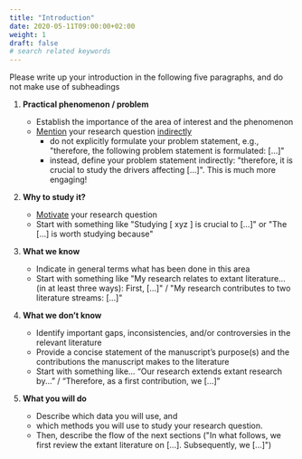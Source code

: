 ```yaml
---
title: "Introduction"
date: 2020-05-11T09:00:00+02:00
weight: 1
draft: false
# search related keywords
---
```


Please write up your introduction in the following five paragraphs, and do not make use of subheadings

1. __Practical phenomenon / problem__
   * Establish the importance of the area of interest and the phenomenon
   * <ins>Mention</ins> your research question <ins>indirectly</ins>
      * do not explicitly formulate your problem statement, e.g., "therefore, the following problem statement is formulated: [...]"
      * instead, define your problem statement indirectly: "therefore, it is crucial to study the drivers affecting [...]". This is much more engaging!

2. __Why to study it?__
   * <ins>Motivate</ins> your research question
   * Start with something like "Studying [ xyz ] is crucial to [...]" or "The [...] is worth studying because"

3. __What we know__
   * Indicate in general terms what has been done in this area
   * Start with something like "My research relates to extant literature... (in at least three ways): First, [...]" / "My research contributes to two literature streams: [...]"

4. __What we don’t know__
   * Identify important gaps, inconsistencies, and/or controversies in the relevant literature
   * Provide a concise statement of the manuscript’s purpose(s) and the contributions the manuscript makes to the literature
   * Start with something like... “Our research extends extant research by...” / “Therefore, as a first contribution, we [...]”

5. __What you will do__
   * Describe which data you will use, and
   * which methods you will use to study your research question.
   * Then, describe the flow of the next sections ("In what follows, we first review the extant literature on [...]. Subsequently, we [...]")
